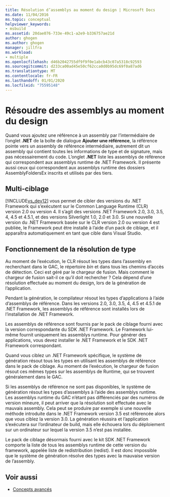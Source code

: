 ```yaml
---
title: Résolution d’assemblys au moment du design | Microsoft Docs
ms.date: 11/04/2016
ms.topic: conceptual
helpviewer_keywords:
- msbuild
ms.assetid: 20dae076-733e-49c1-a2e9-b336757ae21d
author: ghogen
ms.author: ghogen
manager: jillfra
ms.workload:
- multiple
ms.openlocfilehash: d46b2042755df9f9f0e1abcb43c07a5318c92593
ms.sourcegitcommit: d233ca00ad45e50cf62cca0d0b95dc69f0a87ad6
ms.translationtype: MT
ms.contentlocale: fr-FR
ms.lasthandoff: 01/01/2020
ms.locfileid: "75595148"
---
```

# <a name="resolve-assemblies-at-design-time"></a>Résoudre des assemblys au moment du design
Quand vous ajoutez une référence à un assembly par l’intermédiaire de l’onglet **.NET** de la boîte de dialogue **Ajouter une référence**, la référence pointe vers un assembly de référence intermédiaire, autrement dit un assembly qui contient toutes les informations de type et de signature, mais pas nécessairement du code. L’onglet **.NET** liste les assemblys de référence qui correspondent aux assemblys runtime de .NET Framework. Il présente aussi ceux qui correspondent aux assemblys runtime des dossiers AssemblyFoldersEx inscrits et utilisés par des tiers.

## <a name="multi-targeting"></a>Multi-ciblage
 [!INCLUDE[vs_dev12](../extensibility/includes/vs_dev12_md.md)] vous permet de cibler des versions du .NET Framework qui s’exécutent sur le Common Language Runtime (CLR) version 2.0 ou version 4. Il s’agit des versions .NET Framework 2.0, 3.0, 3.5, 4, 4.5 et 4.5.1, et des versions Silverlight 1.0, 2.0 et 3.0. Si une nouvelle version du .NET Framework basée sur le CLR version 2.0 ou version 4 est publiée, le Framework peut être installé à l’aide d’un pack de ciblage, et il apparaîtra automatiquement en tant que cible dans Visual Studio.

## <a name="how-type-resolution-works"></a>Fonctionnement de la résolution de type
 Au moment de l’exécution, le CLR résout les types dans l’assembly en recherchant dans le GAC, le répertoire *bin* et dans tous les chemins d’accès de détection. Ceci est géré par le chargeur de fusion. Mais comment le chargeur de fusion sait-il ce qu’il doit rechercher ? Cela dépend d’une résolution effectuée au moment du design, lors de la génération de l’application.

 Pendant la génération, le compilateur résout les types d’applications à l’aide d’assemblys de référence. Dans les versions 2.0, 3.0, 3.5, 4, 4.5 et 4.5.1 de .NET Framework, les assemblys de référence sont installés lors de l’installation de .NET Framework.

 Les assemblys de référence sont fournis par le pack de ciblage fourni avec la version correspondante du SDK .NET Framework. Le Framework lui-même fournit uniquement les assemblys runtime. Pour générer des applications, vous devez installer le .NET Framework et le SDK .NET Framework correspondant.

 Quand vous ciblez un .NET Framework spécifique, le système de génération résout tous les types en utilisant les assemblys de référence dans le pack de ciblage. Au moment de l’exécution, le chargeur de fusion résout ces mêmes types sur les assemblys de Runtime, qui se trouvent généralement dans le GAC.

 Si les assemblys de référence ne sont pas disponibles, le système de génération résout les types d’assemblys à l’aide des assemblys runtime. Les assemblys runtime du GAC n’étant pas différenciés par des numéros de version mineure, il peut arriver que la résolution soit effectuée avec le mauvais assembly. Cela peut se produire par exemple si une nouvelle méthode introduite dans le .NET Framework version 3.5 est référencée alors que vous ciblez la version 3.0. La génération réussira et l’application s’exécutera sur l’ordinateur de build, mais elle échouera lors du déploiement sur un ordinateur sur lequel la version 3.5 n’est pas installée.

 Le pack de ciblage désormais fourni avec le kit SDK .NET Framework comporte la liste de tous les assemblys runtime de cette version du framework, appelée liste de redistribution (redist). Il est donc impossible que le système de génération résolve des types avec la mauvaise version de l’assembly.

## <a name="see-also"></a>Voir aussi
- [Concepts avancés](../msbuild/msbuild-advanced-concepts.md)
